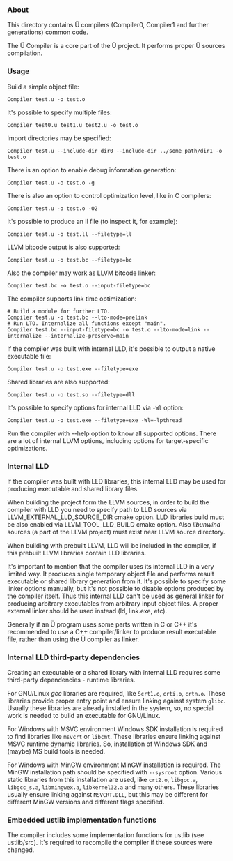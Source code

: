 ### About

This directory contains Ü compilers (Compiler0, Compiler1 and further generations) common code.

The Ü Compiler is a core part of the Ü project.
It performs proper Ü sources compilation.


### Usage

Build a simple object file:

```
Compiler test.u -o test.o
```

It's possible to specify multiple files:

```
Compiler test0.u test1.u test2.u -o test.o
```

Import directories may be specified:

```
Compiler test.u --include-dir dir0 --include-dir ../some_path/dir1 -o test.o
```

There is an option to enable debug information generation:

```
Compiler test.u -o test.o -g
```

There is also an option to control optimization level, like in C compilers:

```
Compiler test.u -o test.o -O2
```

It's possible to produce an ll file (to inspect it, for example):

```
Compiler test.u -o test.ll --filetype=ll
```

LLVM bitcode output is also supported:

```
Compiler test.u -o test.bc --filetype=bc
```

Also the compiler may work as LLVM bitcode linker:

```
Compiler test.bc -o test.o --input-filetype=bc
```

The compiler supports link time optimization:

```
# Build a module for further LTO.
Compiler test.u -o test.bc --lto-mode=prelink
# Run LTO. Internalize all functions except "main".
Compiler test.bc --input-filetype=bc -o test.o --lto-mode=link --internalize --internalize-preserve=main
```

If the compiler was built with internal LLD, it's possible to output a native executable file:

```
Compiler test.u -o test.exe --filetype=exe
```

Shared libraries are also supported:

```
Compiler test.u -o test.so --filetype=dll
```

It's possible to specify options for internal LLD via `-Wl` option:

```
Compiler test.u -o test.exe --filetype=exe -Wl=-lpthread
```

Run the compiler with --help option to know all supported options.
There are a lot of internal LLVM options, including options for target-specific optimizations.


### Internal LLD

If the compiler was built with LLD libraries, this internal LLD may be used for producing executable and shared library files.

When building the project form the LLVM sources, in order to build the compiler with LLD you need to specify path to LLD sources via LLVM_EXTERNAL_LLD_SOURCE_DIR cmake option.
LLD libraries build must be also enabled via LLVM_TOOL_LLD_BUILD cmake option.
Also *libunwind* sources (a part of the LLVM project) must exist near LLVM source directory.

When building with prebuilt LLVM, LLD will be included in the compiler, if this prebuilt LLVM libraries contain LLD libraries.

It's important to mention that the compiler uses its internal LLD in a very limited way.
It produces single temporary object file and performs result executable or shared library generation from it.
It's possible to specify some linker options manually, but it's not possible to disable options produced by the compiler itself.
Thus this internal LLD can't be used as general linker for producing arbitrary executables from arbitrary input object files.
A proper external linker should be used instead (ld, link.exe, etc).

Generally if an Ü program uses some parts written in C or C++ it's recommended to use a C++ compiler/linker to produce result executable file, rather than using the Ü compiler as linker.


### Internal LLD third-party dependencies

Creating an executable or a shared library with internal LLD requires some third-party dependencies - runtime libraries.

For GNU/Linux _gcc_ libraries are required, like `Scrt1.o`, `crti.o`, `crtn.o`.
These libraries provide proper entry point and ensure linking against system `glibc`.
Usually these libraries are already installed in the system, so, no special work is needed to build an executable for GNU/Linux.

For Windows with MSVC environment Windows SDK installation is required to find libraries like `msvcrt` or `libcmt`.
These libraries ensure linking against MSVC runtime dynamic libraries.
So, installation of Windows SDK and (maybe) MS build tools is needed.

For Windows with MinGW environment MinGW installation is required.
The MinGW installation path should be specified with `--sysroot` option.
Various static libraries from this installation are used, like `crt2.o`, `libgcc.a`, `libgcc_s.a`, `libmingwex.a`, `libkernel32.a` and many others.
These libraries usually ensure linking against `MSVCRT.DLL`, but this may be different for different MinGW versions and different flags specified.


### Embedded ustlib implementation functions

The compiler includes some implementation functions for ustlib (see ustlib/src).
It's required to recompile the compiler if these sources were changed.
